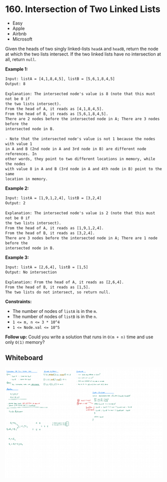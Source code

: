 # 160. Intersection of Two Linked Lists
- Easy
- Apple
- Airbnb
- Microsoft

Given the heads of two singly linked-lists `headA` and `headB`, return the node
at which the two lists intersect. If the two linked lists have no intersection
at all, return `null`.

**Example 1:**
```
Input: listA = [4,1,8,4,5], listB = [5,6,1,8,4,5]
Output: 8

Explanation: The intersected node's value is 8 (note that this must not be 0 if
the two lists intersect).
From the head of A, it reads as [4,1,8,4,5].
From the head of B, it reads as [5,6,1,8,4,5].
There are 2 nodes before the intersected node in A; There are 3 nodes before the
intersected node in B.

- Note that the intersected node's value is not 1 because the nodes with value 1
in A and B (2nd node in A and 3rd node in B) are different node references. In
other words, they point to two different locations in memory, while the nodes
with value 8 in A and B (3rd node in A and 4th node in B) point to the same
location in memory.
```

**Example 2:**
```
Input: listA = [1,9,1,2,4], listB = [3,2,4]
Output: 2

Explanation: The intersected node's value is 2 (note that this must not be 0 if
the two lists intersect).
From the head of A, it reads as [1,9,1,2,4].
From the head of B, it reads as [3,2,4].
There are 3 nodes before the intersected node in A; There are 1 node before the
intersected node in B.
```

**Example 3:**
```
Input: listA = [2,6,4], listB = [1,5]
Output: No intersection

Explanation: From the head of A, it reads as [2,6,4].
From the head of B, it reads as [1,5].
The two lists do not intersect, so return null.
```

**Constraints:**
- The number of nodes of `listA` is in the `m`.
- The number of nodes of `listB` is in the `n`.
- `1 <= m, n <= 3 * 10^4`
- `1 <= Node.val <= 10^5`

**Follow up:** Could you write a solution that runs in `O(m + n)` time and use
only `O(1)` memory?

## Whiteboard
![Whiteboard Image 01][whiteboard-image-01]

<!-- Refs -->
[whiteboard-image-01]: whiteboard-01.jpg
